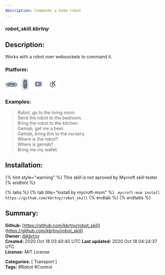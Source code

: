 ```yaml
---
description: Commands a home robot
---
```


### _robot_skill.kbrtny_  
## Description:  
Works with a robot over websockets to command it.  
  
  
### Platform:  
 ![Mark I](../.gitbook/assets/mark-1-icon.png)  ![Mark II](../.gitbook/assets/mark-2-icon.png)  ![Picroft](../.gitbook/assets/picroft-icon.png)  ![plasmoid](../.gitbook/assets/kde.png)   
### Examples:  
> Robot, go to the living room.  
> Send the robot to the bedroom.  
> Bring the robot to the kitchen.  
> Gemab, get me a beer.  
> Gemab, bring this to the nursery.  
> Where is the robot?  
> Where is gemab?  
> Bring me my wallet.  
  
## Installation:  
{% hint style="warning" %}
This skill is not aproved by Mycroft skill tester.
{% endhint %}
    
{% tabs %}
{% tab title="Install by mycroft-msm" %}
``` mycroft-msm install https://github.com/kbrtny/robot_skill```
{% endtab %}
  {% endtabs %}
    
## Summary:  
**Github:** [https://github.com/kbrtny/robot_skill](https://github.com/kbrtny/robot_skill)  
**Owner:** [@kbrtny](https://github.com/kbrtny)  
**Created:** 2020 Oct 18 03:40:40 UTC  **Last updated:** 2020 Oct 18 04:24:37 UTC  
**License:** MIT License  
  
**Categories:** [ Transport ]   
**Tags:** \#Robot \#Control   

